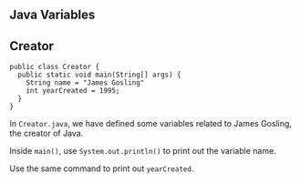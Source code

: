 ## Java Variables

## Creator

```
public class Creator {
  public static void main(String[] args) {
    String name = "James Gosling"
    int yearCreated = 1995; 
  }
}
```

In ```Creator.java```, we have defined some variables related to James Gosling, the creator of Java.

Inside ```main()```, use ```System.out.println()``` to print out the variable name.

Use the same command to print out ```yearCreated```.